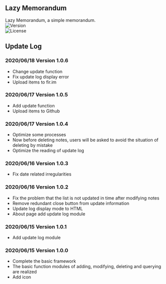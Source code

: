 ## Lazy Memorandum

Lazy Memorandum, a simple memorandum.<br/>
![Version](https://img.shields.io/badge/Version-1.0.4-brightgreen.svg)<br/>
![License](https://img.shields.io/badge/License-GPLv3.0-blue)

## Update Log

### 2020/06/18 Version 1.0.6

* Change update function
* Fix update log display error
* Upload items to fir.im
 
### 2020/06/17 Version 1.0.5

* Add update function
* Upload items to Github

### 2020/06/17 Version 1.0.4

* Optimize some processes
* Now before deleting notes, users will be asked to avoid the situation of deleting by mistake
* Optimize the reading of update log

### 2020/06/16 Version 1.0.3

* Fix date related irregularities

### 2020/06/16 Version 1.0.2

* Fix the problem that the list is not updated in time after modifying notes
* Remove redundant close button from update information
* Update log display mode to HTML
* About page add update log module

### 2020/06/15 Version 1.0.1

* Add update log module

### 2020/06/15 Version 1.0.0
* Complete the basic framework
* The basic function modules of adding, modifying, deleting and querying are realized
* Add icon
